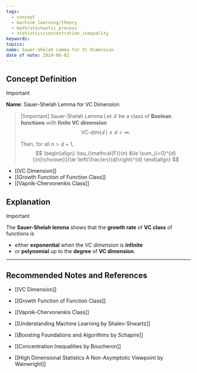 ```yaml
---
tags:
  - concept
  - machine_learning/theory
  - math/stochastic_process
  - statistics/concentration_inequality
keywords: 
topics: 
name: Sauer-Shelah Lemma for VC Dimension
date of note: 2024-06-02
---
```


## Concept Definition

>[!important]
>**Name**: Sauer-Shelah Lemma for VC Dimension

>[!important] Sauer-Shelah Lemma
>Let $\mathcal{F}$ be a class of **Boolean functions** with **finite VC dimension** $$\text{VC-dim}(\mathcal{F}) \le d < \infty.$$ 
>
>Then, for all $n > d+1$, 
>$$
> \begin{align}
> \tau_{\mathcal{F}}(n) &\le \sum_{i=0}^{d}{{n}\choose{i}}\le \left(\frac{en}{d}\right)^{d} 
> \end{align}
>$$ 

- [[VC Dimension]]
- [[Growth Function of Function Class]]
- [[Vapnik-Chervonenkis Class]]

## Explanation

>[!important]
>The **Sauer-Shelah lemma** shows that the **growth rate** of **VC class** of functions is 
>- either **exponential** when the *VC dimension* is **infinite** 
>- or **polynomial** up to the **degree** of **VC dimension**.




-----------
##  Recommended Notes and References

- [[VC Dimension]]
- [[Growth Function of Function Class]]
- [[Vapnik-Chervonenkis Class]]

- [[Understanding Machine Learning by Shalev-Shwartz]]
- [[Boosting Foundations and Algorithms by Schapire]]
- [[Concentration Inequalities by Boucheron]]
- [[High Dimensional Statistics A Non-Asymptotic Viewpoint by Wainwright]]